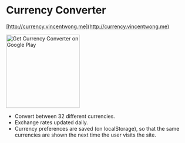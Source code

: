 # **Currency Converter** #
[http://currency.vincentwong.me](http://currency.vincentwong.me)

<a href='https://play.google.com/store/apps/details?id=com.vincentw.currencyconverter&pcampaignid=MKT-Other-global-all-co-prtnr-py-PartBadge-Mar2515-1'><img width='200px' alt='Get Currency Converter on Google Play' src='https://play.google.com/intl/en_us/badges/images/generic/en_badge_web_generic.png'/></a>

* Convert between 32 different currencies.
* Exchange rates updated daily.
* Currency preferences are saved (on localStorage), so that the same currencies are shown the next time the user visits the site.

